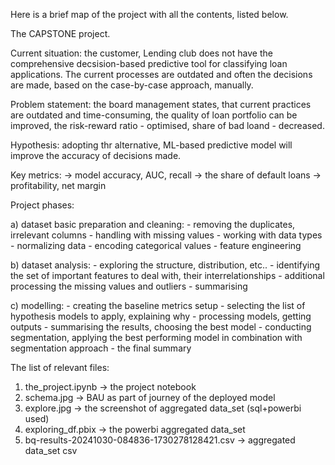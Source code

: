 Here is a brief map of the project with all the contents, listed  below. 

The CAPSTONE project. 

Current situation: 
  the customer,  Lending club does not have the comprehensive decsision-based predictive tool for classifying loan applications. The current processes are outdated and often the decisions are made, 
based on the case-by-case approach, manually.

Problem statement: 
 the board management states, that current practices are outdated  and time-consuming, the quality of loan portfolio can be improved, the risk-reward ratio - optimised, share of bad loand - decreased.

Hypothesis: 
 adopting thr alternative, ML-based predictive model will improve the accuracy of decisions made.

Key metrics: 
   -> model accuracy, AUC, recall
   -> the share of default loans
   -> profitability, net margin 

Project phases: 

 a) dataset basic preparation and cleaning: 
      - removing the duplicates, irrelevant columns
      - handling with missing values
      - working with data types 
      - normalizing data 
      - encoding categorical values
      - feature engineering 

 b) dataset analysis: 
      - exploring the structure, distribution, etc.. 
      - identifying the set of important features to deal with, their interrelationships
      - additional processing the missing values and outliers
      - summarising 

 c) modelling: 
      -  creating the baseline metrics setup 
      -  selecting the list of hypothesis models to apply, explaining why
      -  processing models, getting outputs
      -  summarising the results, choosing the best model
      -  conducting segmentation, applying the best performing model in combination with segmentation approach 
      -  the final summary

The list of relevant files: 
1) the_project.ipynb -> the project notebook 
2) schema.jpg -> BAU as part of journey of the deployed model 
3) explore.jpg -> the screenshot of aggregated data_set (sql+powerbi used)
4) exploring_df.pbix -> the powerbi aggregated data_set
5) bq-results-20241030-084836-1730278128421.csv -> aggregated data_set csv 




 
       
